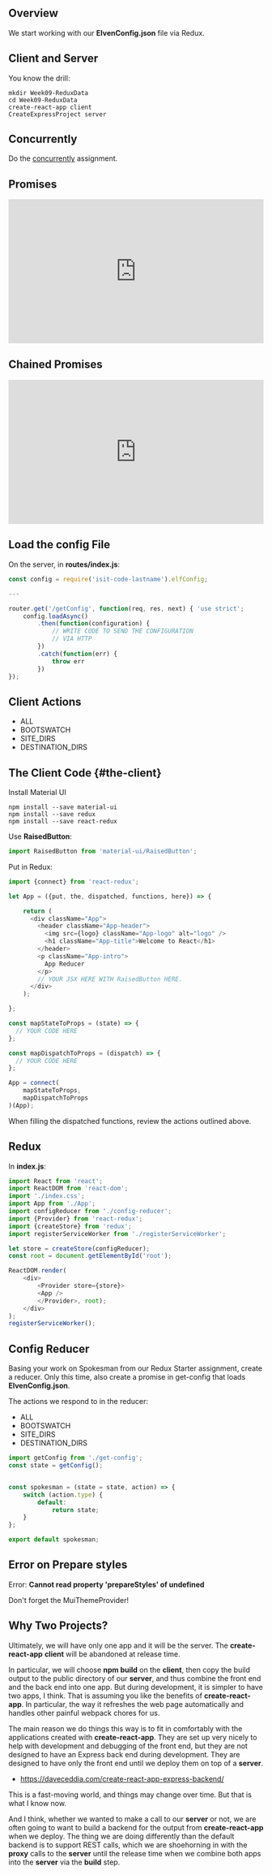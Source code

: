 ## Overview

We start working with our **ElvenConfig.json** file via Redux.

## Client and Server

You know the drill:

    mkdir Week09-ReduxData
    cd Week09-ReduxData
    create-react-app client
    CreateExpressProject server

## Concurrently

Do the [concurrently][cc] assignment.

## Promises

<div style="position:relative;height:0;padding-bottom:56.25%"><iframe src="https://www.youtube.com/embed/nWV4Ed2gckk?ecver=2" width="640" height="360" frameborder="0" gesture="media" style="position:absolute;width:100%;height:100%;left:0" allowfullscreen></iframe></div>

## Chained Promises

<div style="position:relative;height:0;padding-bottom:56.25%"><iframe src="https://www.youtube.com/embed/PU4gq6yTqyA?ecver=2" width="640" height="360" frameborder="0" gesture="media" style="position:absolute;width:100%;height:100%;left:0" allowfullscreen></iframe></div>

## Load the config File

On the server, in **routes/index.js**:

```javascript
const config = require('isit-code-lastname').elfConfig;

---

router.get('/getConfig', function(req, res, next) { 'use strict';
    config.loadAsync()
        .then(function(configuration) {
            // WRITE CODE TO SEND THE CONFIGURATION
            // VIA HTTP
        })
        .catch(function(err) {
            throw err
        })
});
```

## Client Actions

- ALL
- BOOTSWATCH
- SITE_DIRS
- DESTINATION_DIRS

## The Client Code {#the-client}

Install Material UI

    npm install --save material-ui
    npm install --save redux
    npm install --save react-redux


Use **RaisedButton**:

```javascript
import RaisedButton from 'material-ui/RaisedButton';
```

Put in Redux:

```javascript
import {connect} from 'react-redux';

let App = ({put, the, dispatched, functions, here}) => {

    return (
      <div className="App">
        <header className="App-header">
          <img src={logo} className="App-logo" alt="logo" />
          <h1 className="App-title">Welcome to React</h1>
        </header>
        <p className="App-intro">
          App Reducer
        </p>
        // YOUR JSX HERE WITH RaisedButton HERE.
      </div>
    );

};

const mapStateToProps = (state) => {
  // YOUR CODE HERE
};

const mapDispatchToProps = (dispatch) => {
  // YOUR CODE HERE
};

App = connect(
    mapStateToProps,
    mapDispatchToProps
)(App);

```

When filling the dispatched functions, review the actions outlined above.

## Redux

In **index.js**:

```javascript
import React from 'react';
import ReactDOM from 'react-dom';
import './index.css';
import App from './App';
import configReducer from './config-reducer';
import {Provider} from 'react-redux';
import {createStore} from 'redux';
import registerServiceWorker from './registerServiceWorker';

let store = createStore(configReducer);
const root = document.getElementById('root');

ReactDOM.render(
    <div>
        <Provider store={store}>
        <App />
        </Provider>, root);
    </div>
);
registerServiceWorker();
```

## Config Reducer

Basing your work on Spokesman from our Redux Starter assignment, create a reducer. Only this time, also create a promise in get-config that loads **ElvenConfig.json**.

The actions we respond to in the reducer:

- ALL
- BOOTSWATCH
- SITE_DIRS
- DESTINATION_DIRS

```javascript
import getConfig from './get-config';
const state = getConfig();


const spokesman = (state = state, action) => {
    switch (action.type) {
        default:
            return state;
    }
};

export default spokesman;
```

## Error on Prepare styles

Error: **Cannot read property 'prepareStyles' of undefined**

Don't forget the MuiThemeProvider!

## Why Two Projects?

Ultimately, we will have only one app and it will be the server. The **create-react-app** **client** will be abandoned at release time.

In particular, we will choose **npm build** on the **client**, then copy the build output to the public directory of our **server**, and thus combine the front end and the back end into one app. But during development, it is simpler to have two apps, I think. That is assuming you like the benefits of **create-react-app**. In particular, the way it refreshes the web page automatically and handles other painful webpack chores for us.

The main reason we do things this way is to fit in comfortably with the applications created with **create-react-app**. They are set up very nicely to help with development and debugging of the front end, but they are not designed to have an Express back end during development. They are designed to have only the front end until we deploy them on top of a **server**.

- <https://daveceddia.com/create-react-app-express-backend/>

This is a fast-moving world, and things may change over time. But that is what I know now.

And I think, whether we wanted to make a call to our **server** or not, we are often going to want to build a backend for the output from **create-react-app** when we deploy. The thing we are doing differently than the default backend is to support REST calls, which we are shoehorning in with the **proxy** calls to the **server** until the release time when we combine both apps into the **server** via the **build** step.












[cc]: http://www.ccalvert.net/books/CloudNotes/Assignments/Npm/RunConcurrently.html
